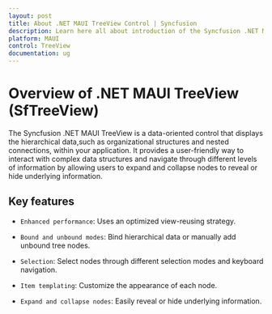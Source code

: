 ```yaml
---
layout: post
title: About .NET MAUI TreeView Control | Syncfusion
description: Learn here all about introduction of the Syncfusion .NET MAUI TreeView (SfTreeView) control, its elements and more.
platform: MAUI
control: TreeView
documentation: ug
---
```


# Overview of .NET MAUI TreeView (SfTreeView)

The Syncfusion .NET MAUI TreeView is a data-oriented control that displays the hierarchical data,such as organizational structures and nested connections, within your application. It provides a user-friendly way to interact with complex data structures and navigate through different levels of information by allowing users to expand and collapse nodes to reveal or hide underlying information.

## Key features

 * `Enhanced performance`: Uses an optimized view-reusing strategy.

 * `Bound and unbound modes`: Bind hierarchical data or manually add unbound tree nodes.

 * `Selection`: Select nodes through different selection modes and keyboard navigation.

 * `Item templating`: Customize the appearance of each node.

 * `Expand and collapse nodes`: Easily reveal or hide underlying information.